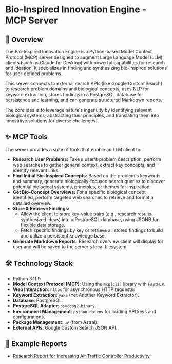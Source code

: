 # Bio-Inspired Innovation Engine - MCP Server

## 🚀 Overview

The Bio-Inspired Innovation Engine is a Python-based Model Context Protocol (MCP) server designed to augment Large Language Model (LLM) clients (such as Claude for Desktop) with powerful capabilities for research and ideation.
It specializes in finding and synthesizing bio-inspired solutions for user-defined problems.

This server connects to external search APIs (like Google Custom Search) to research problem domains and biological concepts, uses NLP for keyword extraction, stores findings in a PostgreSQL database for persistence and learning, and can generate structured Markdown reports.

The core idea is to leverage nature's ingenuity by identifying relevant biological systems, abstracting their principles, and translating them into innovative solutions for diverse challenges.

## ✨ MCP Tools

The server provides a suite of tools that enable an LLM client to:

* **Research User Problems:** Take a user's problem description, perform web searches to gather general context, extract key concepts, and identify relevant links.
* **Find Initial Bio-Inspired Concepts:** Based on the problem's keywords and summary, generate biologically-focused search queries to discover potential biological systems, principles, or themes for inspiration.
* **Get Bio-Concept Overviews:** For a specific biological concept identified, perform targeted web searches to retrieve and format a detailed overview.
* **Store & Retrieve Findings:**
    * Allow the client to store key-value pairs (e.g., research results, synthesized ideas) into a PostgreSQL database, using JSONB for flexible data storage.
    * Fetch specific findings by key or retrieve all stored findings to build and utilize a persistent knowledge base.
* **Generate Markdown Reports:** Research overview client will display for user and will be saved to the server's local filesystem.

## 🛠️ Technology Stack

* Python 3.11.9
* **Model Context Protocol (MCP)**: Using the `mcp[cli]` library with `FastMCP`.
* **Web Interaction**: `httpx` for asynchronous HTTP requests.
* **Keyword Extraction**: `yake` (Yet Another Keyword Extractor).
* **Database**: PostgreSQL.
* **PostgreSQL Adapter**: `psycopg2-binary`.
* **Environment Management**: `python-dotenv` for loading API keys and configurations.
* **Package Management**: `uv` (from Astral).
* **External APIs**: Google Custom Search JSON API.

## 📄 Example Reports
  * [Research Report for Increasing Air Traffic Controller Productivity](./demo.md)

